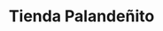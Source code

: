 ---
title: "Tienda Palandeñito"
url: /palanda-zamora-chinchipe/tienda-palandenito/
shop: supermercado
---